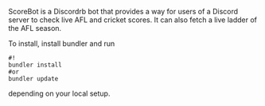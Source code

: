 ScoreBot is a Discordrb bot that provides a way for users of a Discord server to check live AFL and cricket scores. It can also fetch a live ladder of the AFL season.

To install, install bundler and run 
```
#!
bundler install
#or
bundler update
```
depending on your local setup.